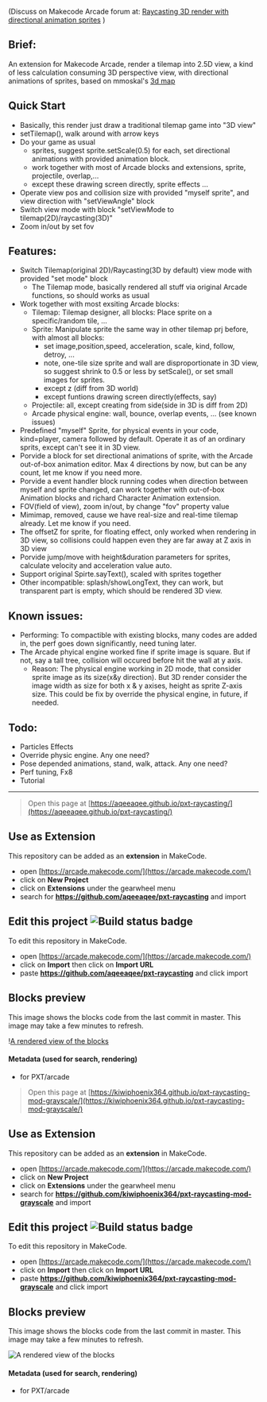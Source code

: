 (Discuss on Makecode Arcade forum at: 
[Raycasting 3D render with directional animation sprites](https://forum.makecode.com/t/raycasting-3d-render-blocks-edition/12921/) )

## Brief:
An extension for Makecode Arcade, render a tilemap into 2.5D view, a kind of less calculation consuming 3D perspective view, with directional animations of sprites, 
based on mmoskal's [3d map](https://forum.makecode.com/t/3d-raycasting-in-arcade/474)

## Quick Start
* Basically, this render just draw a traditional tilemap game into "3D view"
* setTilemap(), walk around with arrow keys
* Do your game as usual
    * sprites, suggest sprite.setScale(0.5) for each, set directional animations with provided animation block.
    * work together with most of Arcade blocks and extensions, sprite, projectile, overlap,...
    * except these drawing screen directly, sprite effects ...
* Operate view pos and collision size with provided "myself sprite", and view direction with "setViewAngle" block
* Switch view mode with block "setViewMode to tilemap(2D)/raycasting(3D)"
* Zoom in/out by set fov

## Features:
* Switch Tilemap(original 2D)/Raycasting(3D by default) view mode with provided "set mode" block
    * The Tilemap mode, basically rendered all stuff via original Arcade functions, so should works as usual
* Work together with most exsiting Arcade blocks:
    * Tilemap: Tilemap designer, all blocks: Place sprite on a specific/random tile, ...
    * Sprite: Manipulate sprite the same way in other tilemap prj before, with almost all blocks:
        * set image,position,speed, acceleration, scale, kind, follow, detroy, ... 
        * note, one-tile size sprite and wall are disproportionate in 3D view, so suggest shrink to 0.5 or less by setScale(), or set small images for sprites.
        * except z (diff from 3D world)
        * except funtions drawing screen directly(effects, say)
    * Projectile: all, except creating from side(side in 3D is diff from 2D)
    * Arcade physical engine: wall, bounce, overlap events, ... (see known issues)
* Predefined "myself" Sprite, for physical events in your code, kind=player, camera followed by default. Operate it as of an ordinary sprits, except can't see it in 3D view.
* Porvide a block for set directional animations of sprite, with the Arcade out-of-box animation editor. Max 4 directions by now, but can be any count, let me know if you need more.
* Porvide a event handler block running codes when direction between myself and sprite changed, can work together with out-of-box Animation blocks and richard Character Animation extension.
* FOV(field of view), zoom in/out, by change "fov" property value
* Mimimap, removed, cause we have real-size and real-time tilemap already. Let me know if you need.
* The offsetZ for sprite, for floating effect, only worked when rendering in 3D view, so collisions could happen even they are far away at Z axis in 3D view
* Porvide jump/move with height&duration parameters for sprites, calculate velocity and acceleration value auto.
* Support original Spirte.sayText(), scaled with sprites together
* Other incompatible: splash/showLongText, they can work, but transparent part is empty, which should be rendered 3D view.

## Known issues:
* Performing: To compactible with existing blocks, many codes are added in, the perf goes down significantly, need tuning later.
* The Arcade phyical engine worked fine if sprite image is square. But if not, say a tall tree, collision will occured before hit the wall at y axis. 
    * Reason: The physical engine working in 2D mode, that consider sprite image as its size(x&y direction). But 3D render consider the image width as size for both x & y axises, height as sprite Z-axis size. This could be fix by override the physical engine, in future, if needed.

## Todo:
* Particles Effects
* Override physic engine. Any one need?
* Pose depended animations, stand, walk, attack. Any one need?
* Perf tuning, Fx8
* Tutorial


----
> Open this page at [https://aqeeaqee.github.io/pxt-raycasting/](https://aqeeaqee.github.io/pxt-raycasting/)

## Use as Extension

This repository can be added as an **extension** in MakeCode.

* open [https://arcade.makecode.com/](https://arcade.makecode.com/)
* click on **New Project**
* click on **Extensions** under the gearwheel menu
* search for **https://github.com/aqeeaqee/pxt-raycasting** and import

## Edit this project ![Build status badge](https://github.com/aqeeaqee/pxt-raycasting/workflows/MakeCode/badge.svg)

To edit this repository in MakeCode.

* open [https://arcade.makecode.com/](https://arcade.makecode.com/)
* click on **Import** then click on **Import URL**
* paste **https://github.com/aqeeaqee/pxt-raycasting** and click import

## Blocks preview

This image shows the blocks code from the last commit in master.
This image may take a few minutes to refresh.

\![A rendered view of the blocks](https://github.com/aqeeaqee/pxt-raycasting/raw/master/.github/makecode/blocks.png)

#### Metadata (used for search, rendering)

* for PXT/arcade
<script src="https://makecode.com/gh-pages-embed.js"></script><script>makeCodeRender("{{ site.makecode.home_url }}", "{{ site.github.owner_name }}/{{ site.github.repository_name }}");</script>



> Open this page at [https://kiwiphoenix364.github.io/pxt-raycasting-mod-grayscale/](https://kiwiphoenix364.github.io/pxt-raycasting-mod-grayscale/)

## Use as Extension

This repository can be added as an **extension** in MakeCode.

* open [https://arcade.makecode.com/](https://arcade.makecode.com/)
* click on **New Project**
* click on **Extensions** under the gearwheel menu
* search for **https://github.com/kiwiphoenix364/pxt-raycasting-mod-grayscale** and import

## Edit this project ![Build status badge](https://github.com/kiwiphoenix364/pxt-raycasting-mod-grayscale/workflows/MakeCode/badge.svg)

To edit this repository in MakeCode.

* open [https://arcade.makecode.com/](https://arcade.makecode.com/)
* click on **Import** then click on **Import URL**
* paste **https://github.com/kiwiphoenix364/pxt-raycasting-mod-grayscale** and click import

## Blocks preview

This image shows the blocks code from the last commit in master.
This image may take a few minutes to refresh.

![A rendered view of the blocks](https://github.com/kiwiphoenix364/pxt-raycasting-mod-grayscale/raw/master/.github/makecode/blocks.png)

#### Metadata (used for search, rendering)

* for PXT/arcade
<script src="https://makecode.com/gh-pages-embed.js"></script><script>makeCodeRender("{{ site.makecode.home_url }}", "{{ site.github.owner_name }}/{{ site.github.repository_name }}");</script>
